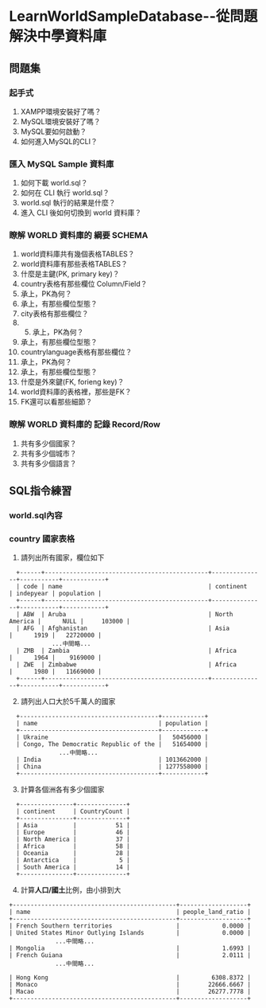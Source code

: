 # LearnWorldSampleDatabase--從問題解決中學**資料庫**
## 問題集

### 起手式
1. XAMPP環境安裝好了嗎？
2. MySQL環境安裝好了嗎？
3. MySQL要如何啟動？
4. 如何進入MySQL的CLI？

### 匯入 MySQL Sample 資料庫
1. 如何下載 world.sql？
2. 如何在 CLI 執行 world.sql？
3. world.sql 執行的結果是什麼？
4. 進入 CLI 後如何切換到 world 資料庫？

### 瞭解 WORLD 資料庫的 綱要 SCHEMA
1. world資料庫共有幾個表格TABLES？
2. world資料庫有那些表格TABLES？
3. 什麼是主鍵(PK, primary key)？
4. country表格有那些欄位 Column/Field？
5. 承上，PK為何？
6. 承上，有那些欄位型態？
7. city表格有那些欄位？
8. 5. 承上，PK為何？
9. 承上，有那些欄位型態？
10. countrylanguage表格有那些欄位？
11. 承上，PK為何？
12. 承上，有那些欄位型態？
13. 什麼是外來鍵(FK, forieng key)？
14. world資料庫的表格裡，那些是FK？
15. FK還可以看那些細節？

### 瞭解 WORLD 資料庫的 記錄 Record/Row
1. 共有多少個國家？
2. 共有多少個城市？
3. 共有多少個語言？

## SQL指令練習
### world.sql內容

### country 國家表格
1. 請列出所有國家，欄位如下
```
  +------+----------------------------------------------+---------------+-----------+------------+
  | code | name                                         | continent     | indepyear | population |
  +------+----------------------------------------------+---------------+-----------+------------+
  | ABW  | Aruba                                        | North America |      NULL |     103000 |
  | AFG  | Afghanistan                                  | Asia          |      1919 |   22720000 |
            ...中間略...
  | ZMB  | Zambia                                       | Africa        |      1964 |    9169000 |
  | ZWE  | Zimbabwe                                     | Africa        |      1980 |   11669000 |
  +------+----------------------------------------------+---------------+-----------+------------+
``` 

2. 請列出人口大於5千萬人的國家
```
  +---------------------------------------+------------+
  | name                                  | population |
  +---------------------------------------+------------+
  | Ukraine                               |   50456000 |
  | Congo, The Democratic Republic of the |   51654000 |
              ...中間略...
  | India                                 | 1013662000 |
  | China                                 | 1277558000 |
  +---------------------------------------+------------+
```

3. 計算各個洲各有多少個國家
```
  +---------------+--------------+
  | continent     | CountryCount |
  +---------------+--------------+
  | Asia          |           51 |
  | Europe        |           46 |
  | North America |           37 |
  | Africa        |           58 |
  | Oceania       |           28 |
  | Antarctica    |            5 |
  | South America |           14 |
  +---------------+--------------+
```

4. 計算**人口/國土**比例，由小排到大
```
+----------------------------------------------+-------------------+
| name                                         | people_land_ratio |
+----------------------------------------------+-------------------+
| French Southern territories                  |            0.0000 |
| United States Minor Outlying Islands         |            0.0000 |
             ...中間略...
| Mongolia                                     |            1.6993 |
| French Guiana                                |            2.0111 |
             ...中間略...

| Hong Kong                                    |         6308.8372 |
| Monaco                                       |        22666.6667 |
| Macao                                        |        26277.7778 |
+----------------------------------------------+-------------------+
```

